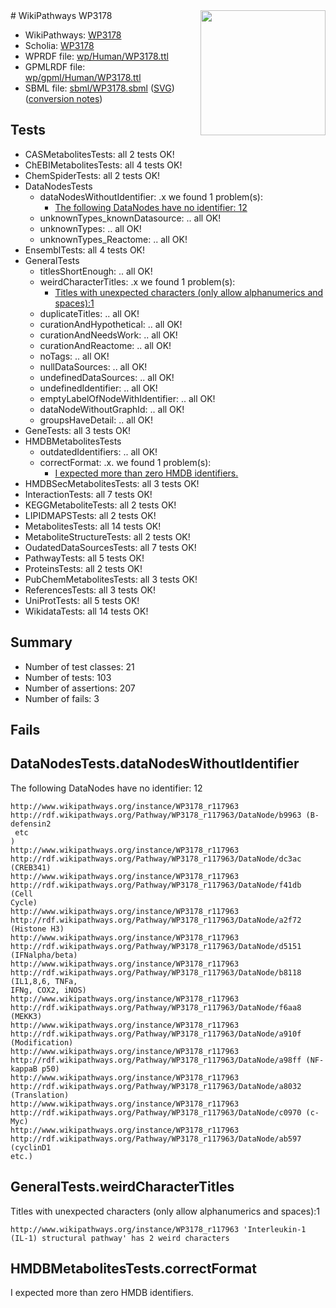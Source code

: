 <img style="float: right; width: 200px" src="../logo.png" />
# WikiPathways WP3178

* WikiPathways: [WP3178](https://identifiers.org/wikipathways:WP3178)
* Scholia: [WP3178](https://scholia.toolforge.org/wikipathways/WP3178)
* WPRDF file: [wp/Human/WP3178.ttl](../wp/Human/WP3178.ttl)
* GPMLRDF file: [wp/gpml/Human/WP3178.ttl](../wp/gpml/Human/WP3178.ttl)
* SBML file: [sbml/WP3178.sbml](../sbml/WP3178.sbml) ([SVG](../sbml/WP3178.svg)) ([conversion notes](../sbml/WP3178.txt))

## Tests
* CASMetabolitesTests: all 2 tests OK!
* ChEBIMetabolitesTests: all 4 tests OK!
* ChemSpiderTests: all 2 tests OK!
* DataNodesTests
    * dataNodesWithoutIdentifier: .x we found 1 problem(s):
        * [The following DataNodes have no identifier: 12](#8792c492)
    * unknownTypes_knownDatasource: .. all OK!
    * unknownTypes: .. all OK!
    * unknownTypes_Reactome: .. all OK!
* EnsemblTests: all 4 tests OK!
* GeneralTests
    * titlesShortEnough: .. all OK!
    * weirdCharacterTitles: .x we found 1 problem(s):
        * [Titles with unexpected characters (only allow alphanumerics and spaces):1](#fda87b3f)
    * duplicateTitles: .. all OK!
    * curationAndHypothetical: .. all OK!
    * curationAndNeedsWork: .. all OK!
    * curationAndReactome: .. all OK!
    * noTags: .. all OK!
    * nullDataSources: .. all OK!
    * undefinedDataSources: .. all OK!
    * undefinedIdentifier: .. all OK!
    * emptyLabelOfNodeWithIdentifier: .. all OK!
    * dataNodeWithoutGraphId: .. all OK!
    * groupsHaveDetail: .. all OK!
* GeneTests: all 3 tests OK!
* HMDBMetabolitesTests
    * outdatedIdentifiers: .. all OK!
    * correctFormat: .x. we found 1 problem(s):
        * [I expected more than zero HMDB identifiers.](#ad154c1e)
* HMDBSecMetabolitesTests: all 3 tests OK!
* InteractionTests: all 7 tests OK!
* KEGGMetaboliteTests: all 2 tests OK!
* LIPIDMAPSTests: all 2 tests OK!
* MetabolitesTests: all 14 tests OK!
* MetaboliteStructureTests: all 2 tests OK!
* OudatedDataSourcesTests: all 7 tests OK!
* PathwayTests: all 5 tests OK!
* ProteinsTests: all 2 tests OK!
* PubChemMetabolitesTests: all 3 tests OK!
* ReferencesTests: all 3 tests OK!
* UniProtTests: all 5 tests OK!
* WikidataTests: all 14 tests OK!


## Summary

* Number of test classes: 21
* Number of tests: 103
* Number of assertions: 207
* Number of fails: 3

## Fails

<a name="8792c492" />

## DataNodesTests.dataNodesWithoutIdentifier

The following DataNodes have no identifier: 12
```
http://www.wikipathways.org/instance/WP3178_r117963 http://rdf.wikipathways.org/Pathway/WP3178_r117963/DataNode/b9963 (B-defensin2
 etc
)
http://www.wikipathways.org/instance/WP3178_r117963 http://rdf.wikipathways.org/Pathway/WP3178_r117963/DataNode/dc3ac (CREB341)
http://www.wikipathways.org/instance/WP3178_r117963 http://rdf.wikipathways.org/Pathway/WP3178_r117963/DataNode/f41db (Cell
Cycle)
http://www.wikipathways.org/instance/WP3178_r117963 http://rdf.wikipathways.org/Pathway/WP3178_r117963/DataNode/a2f72 (Histone H3)
http://www.wikipathways.org/instance/WP3178_r117963 http://rdf.wikipathways.org/Pathway/WP3178_r117963/DataNode/d5151 (IFNalpha/beta)
http://www.wikipathways.org/instance/WP3178_r117963 http://rdf.wikipathways.org/Pathway/WP3178_r117963/DataNode/b8118 (IL1,8,6, TNFa, 
IFNg, COX2, iNOS)
http://www.wikipathways.org/instance/WP3178_r117963 http://rdf.wikipathways.org/Pathway/WP3178_r117963/DataNode/f6aa8 (MEKK3)
http://www.wikipathways.org/instance/WP3178_r117963 http://rdf.wikipathways.org/Pathway/WP3178_r117963/DataNode/a910f (Modification)
http://www.wikipathways.org/instance/WP3178_r117963 http://rdf.wikipathways.org/Pathway/WP3178_r117963/DataNode/a98ff (NF-kappaB p50)
http://www.wikipathways.org/instance/WP3178_r117963 http://rdf.wikipathways.org/Pathway/WP3178_r117963/DataNode/a8032 (Translation)
http://www.wikipathways.org/instance/WP3178_r117963 http://rdf.wikipathways.org/Pathway/WP3178_r117963/DataNode/c0970 (c-Myc)
http://www.wikipathways.org/instance/WP3178_r117963 http://rdf.wikipathways.org/Pathway/WP3178_r117963/DataNode/ab597 (cyclinD1
etc.)
```

<a name="fda87b3f" />

## GeneralTests.weirdCharacterTitles

Titles with unexpected characters (only allow alphanumerics and spaces):1
```
http://www.wikipathways.org/instance/WP3178_r117963 'Interleukin-1 (IL-1) structural pathway' has 2 weird characters
```

<a name="ad154c1e" />

## HMDBMetabolitesTests.correctFormat

I expected more than zero HMDB identifiers.
